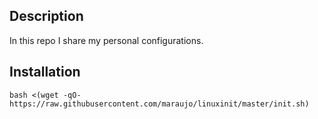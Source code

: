 ## Description
In this repo I share my personal configurations.
## Installation
```shell
bash <(wget -qO- https://raw.githubusercontent.com/maraujo/linuxinit/master/init.sh)
```
